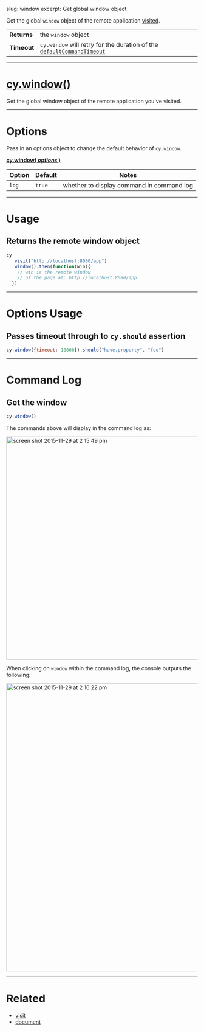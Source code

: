 slug: window
excerpt: Get global window object

Get the global `window` object of the remote application [visited](https://on.cypress.io/api/visit).

| | |
|--- | --- |
| **Returns** | the `window` object |
| **Timeout** | `cy.window` will retry for the duration of the [`defaultCommandTimeout`](https://on.cypress.io/guides/configuration#timeouts) |

***

# [cy.window()](#usage)

Get the global window object of the remote application you've visited.

***

# Options

Pass in an options object to change the default behavior of `cy.window`.

**[cy.window( *options* )](#options-usage)**

Option | Default | Notes
--- | --- | ---
`log` | `true` | whether to display command in command log

***

# Usage

## Returns the remote window object

```javascript
cy
  .visit("http://localhost:8080/app")
  .window().then(function(win){
    // win is the remote window
    // of the page at: http://localhost:8080/app
  })
```

***

# Options Usage

## Passes timeout through to `cy.should` assertion

```javascript
cy.window({timeout: 10000}).should("have.property", "foo")
```

***

# Command Log

## Get the window

```javascript
cy.window()
```

The commands above will display in the command log as:

<img width="587" alt="screen shot 2015-11-29 at 2 15 49 pm" src="https://cloud.githubusercontent.com/assets/1271364/11459397/ced0a6de-96a3-11e5-93b4-9abd9ffabd98.png">

When clicking on `window` within the command log, the console outputs the following:

<img width="758" alt="screen shot 2015-11-29 at 2 16 22 pm" src="https://cloud.githubusercontent.com/assets/1271364/11459398/d0e6f4be-96a3-11e5-8583-69dcffef9cd3.png">

***

# Related

- [visit](https://on.cypress.io/api/visit)
- [document](https://on.cypress.io/api/document)
